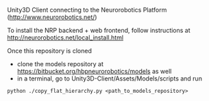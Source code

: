 ﻿Unity3D Client connecting to the Neurorobotics Platform (http://www.neurorobotics.net/)

To install the NRP backend + web frontend, follow instructions at http://neurorobotics.net/local_install.html

Once this repository is cloned
- clone the models repository at https://bitbucket.org/hbpneurorobotics/models as well
- in a terminal, go to Unity3D-Client/Assets/Models/scripts and run 
```
python ./copy_flat_hierarchy.py <path_to_models_repository>
```
